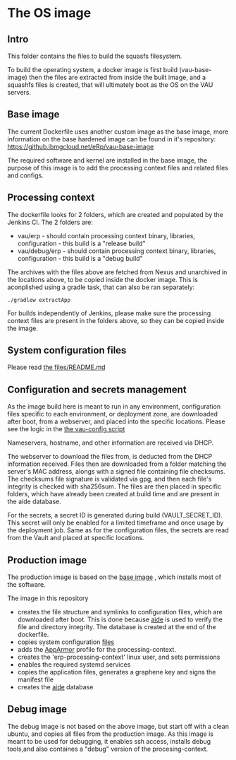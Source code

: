 # The OS image

## Intro

This folder contains the files to build the squasfs filesystem.

To build the operating system, a docker image is first build (vau-base-image)
then the files are extracted from inside the built image, and a squashfs files is created, that will ultimately boot as 
the OS on the VAU servers.

## Base image

The current Dockerfile uses another custom image as the base image, more information on the base hardened image can 
be found in it's repository: https://github.ibmgcloud.net/eRp/vau-base-image

The required software and kernel are installed in the base image, the purpose of this image is to add the processing context files
and related files and configs.

## Processing context

The dockerfile looks for 2 folders, which are created and populated by the Jenkins CI. The 2 folders are:
 - vau/erp - should contain processing context binary, libraries, configuration - this build is a "release build"
 - vau/debug/erp  - should contain processing context binary, libraries, configuration - this build is a "debug build"
 
The archives with the files above are fetched from Nexus and unarchived in the locations above, to be copied inside the docker image.
This is aconplished using a gradle task, that can also be ran separately:
```$bash
./gradlew extractApp
```   

For builds independently of Jenkins, please make sure the processing context files are present in the folders above, 
so they can be copied inside the image.

## System configuration files

Please read [the files/README.md ](files/README.md)

## Configuration and secrets management

As the image build here is meant to run in any environment, configuration files specific to each environment, or deployment zone, 
are downloaded after boot, from a webserver,
and placed into the specific locations. Please see the logic in the [the vau-config script](files/usr/local/bin/vau-config.sh)

Nameservers, hostname, and other information are received via DHCP.

The webserver to download the files from, is deducted from the DHCP information received. 
Files then are downloaded from a folder matching the server's MAC address, alongs with a signed file containing file checksums.
The checksums file signature is validated via gpg, and then each file's integrity is checked with sha256sum.
The files are then placed in specific folders, which have already been created at build time and are present in the aide database.

For the secrets, a secret ID is generated during build (VAULT_SECRET_ID). This secret will only be enabled for a 
limited timeframe and once usage by the deployment job. Same as for the configuration files, the secrets are read from the Vault and placed 
at specific locations. 


## Production image

The production image is based on the [base image](https://github.ibmgcloud.net/eRp/vau-base-image) , which installs 
most of the software. 

The image in this repository 
- creates the file structure and symlinks to configuration files, which are downloaded after boot. 
This is done because [aide](https://aide.github.io) is used to verify the file and directory integrity.
The database is created at the end of the dockerfile.
- copies system configuration [files](files/README.md) 
- adds the [AppArmor](https://wiki.debian.org/AppArmor) profile for the processing-context.
- creates the 'erp-processing-context' linux user, and sets permissions
- enables the required systemd services
- copies the application files, generates a graphene key and signs the manifest file
- creates the [aide](https://aide.github.io) database

## Debug image

The debug image is not based on the above image, but start off with a clean ubuntu, and copies all files from the production image.
As this image is meant to be used for debugging, it enables ssh access, installs debug tools,and also containes a "debug" version of the procesing-context.
 








